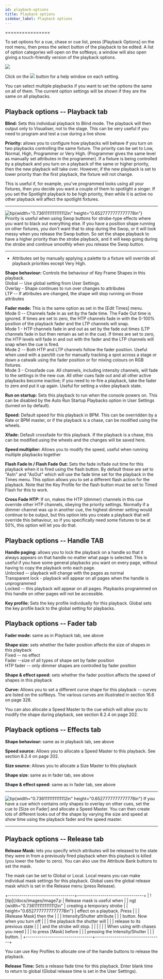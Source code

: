 ```yaml
---
id: playback-options 
title: Playback options
sidebar_label: Playback options
---
```

================

To set options for a cue, chase or cue list, press \[Playback Options\]
on the root menu, then press the select button of the playback to be
edited. A list of option categories will open on the softkeys; a window
will also open giving a touch-friendly version of the playback options.

![](/docs/images/image244.png)

Click on the ![](/docs/images/image245.png) button for a help window on each setting.

You can select multiple playbacks if you want to set the options the
same on all of them. The current option settings will be shown if they
are the same on all playbacks.

Playback options -- Playback tab
--------------------------------

**Blind:** Sets this individual playback to Blind mode. The playback
will then output only to Visualiser, not to the stage. This can be very
useful if you need to program and test a cue during a live show.

**Priority:** allows you to configure how playbacks will behave if you
turn on two playbacks controlling the same fixture. The priority can be
set to Low, Normal, High, Programmer or Very High. (Programmer gives the
same level as manually set attributes in the programmer). If a fixture
is being controlled by a playback and you turn on a playback of the same
or higher priority, then the new playback will take over. However, if
the new playback is set to lower priority than the first playback, the
fixture will not change.

This is useful if, for example, you've programmed looks using all your
fixtures, then you decide you want a couple of them to spotlight a
singer. If you set the Spotlight playback to be high priority, then
while it is active no other playback will affect the spotlight fixtures.

  -------------------------------------------------------------------------------------------- -------------------------------------------------------------------------------------------------------------------------------------------------------------------------------------------------------------------------------------------------------------------------------------------------------------------------------------------------------------------------------------------------------------------------------------------------------------
  ![tip](/docs/images/image7.png){width="0.7361111111111112in" height="0.6527777777777778in"}   Priority is useful when using Swop buttons for strobe-type effects where you want to black out everything else. If you have a position shape running on other fixtures, you don't want that to stop during the Swop, or it will look messy when you release the Swop button. So set the shape playback to have a higher priority than the strobe playback, and it will keep going during the strobe and continue smoothly when you release the Swop button.
  -------------------------------------------------------------------------------------------- -------------------------------------------------------------------------------------------------------------------------------------------------------------------------------------------------------------------------------------------------------------------------------------------------------------------------------------------------------------------------------------------------------------------------------------------------------------

-   Attributes set by manually applying a palette to a fixture will
    override all playback priorities except Very High.

**Shape behaviour:** Controls the behaviour of Key Frame Shapes in this
playback.\
Global -- Use global setting from User Settings.\
Overlay - Shape continues to run over changes to attributes\
LTP -- If attributes are changed, the shape will stop running on those
attributes

**Fader mode:** This is the same option as set in the \[Edit Times\]
menu.\
Mode 0 -- Channels fade in as set by the fade time. The Fade Out time is
ignored. If times are set to zero, the HTP channels fade in with the
0-100% position of the playback fader and the LTP channels will snap.\
Mode 1 - HTP channels fade in and out as set by the fade out times (LTP
channels fade in but then remain as set in the cue). If times are set to
zero, the HTP levels will fade in and out with the fader and the LTP
channels will snap when the cue is fired.\
Mode 2 -- Both HTP and LTP channels follow the fader position. Useful
when used with a pan/tilt cue for manually tracking a spot across a
stage or down a catwalk using the fader position or for mixing colours
on RGB fixtures.\
Mode 3 - Crossfade cue. All channels, including intensity channels, will
fade to the settings in the new cue. All other cues fade out and all
other active playbacks become inactive; if you need to re-fire a
playback, take the fader to zero and put it up again. Useful for setting
a video playback state.

**Run on startup:** Sets this playback to run when the console powers
on. This can be disabled by the Auto Run Startup Playbacks option in
User Settings (turned on by default).

**Speed:** Default speed for this playback in BPM. This can be
overridden by a Rate or BPM master, or if the playback is a chase, can
be modified using the wheels.

**Xfade:** Default crossfade for this playback. If the playback is a
chase, this can be modified using the wheels and the changes will be
saved here.

**Speed multiplier:** Allows you to modify the speed, useful when
running multiple playbacks together

**Flash Fade In / Flash Fade Out:** Sets the fade in/fade out time for
this playback when it is fired using the flash button. By default these
are set to "AsIn" and "AsOut" which will use the fade time set for the
playback in the Times menu. This option allows you to set a different
flash action for the playback. Note that the Key Profile for the flash
button must be set to Timed Flash for this to work.

**Cross Fade HTP:** If on, makes the HTP (dimmer) channels in this cue
override other HTP channels, obeying the priority settings. Normally if
a dimmer channel was up in another cue, the highest dimmer setting would
continue to be output, but this option lets you create a playback that
will override this behaviour, so if you specifically need some fixtures
to be at 50%, this option will let you do that.

Playback options -- Handle TAB
------------------------------

**Handle paging:** allows you to lock the playback on a handle so that
it always appears on that handle no matter what page is selected. This
is useful if you have some general playbacks you want on every page,
without having to copy the playback onto each page.\
Unlocked -- playback will change with the pages as normal\
Transparent lock - playback will appear on all pages when the handle is
unprogrammed\
Locked -- this playback will appear on all pages. Playbacks programmed
on this handle on other pages will not be accessible.

**Key profile:** Sets the key profile individually for this playback.
Global sets the key profile back to the global setting for playbacks.

Playback options -- Fader tab
-----------------------------

**Fader mode:** same as in Playback tab, see above

**Shape size:** sets whether the fader position affects the size of
shapes in this playback\
Fixed -- no effect\
Fader --size of all types of shape set by fader position\
HTP fader -- only dimmer shapes are controlled by fader position

**Shape & effect speed:** sets whether the fader position affects the
speed of shapes in this playback

**Curve:** Allows you to set a different curve shape for this playback
-- curves are listed on the softkeys. The various curves are illustrated
in section 16.6 on page 328.

You can also allocate a Speed Master to the cue which will allow you to
modify the shape during playback, see section 8.2.4 on page 202.

Playback options -- Effects tab
-------------------------------

**Shape behaviour:** same as in playback tab, see above

**Speed source:** Allows you to allocate a Speed Master to this
playback. See section 8.2.4 on page 202.

**Size source:** Allows you to allocate a Size Master to this playback

**Shape size**: same as in fader tab, see above

**Shape & effect speed:** same as in fader tab, see above

  -------------------------------------------------------------------------------------------- ---------------------------------------------------------------------------------------------------------------------------------------------------------------------------------------------------------------------------------------------------------------------------------------------
  ![tip](/docs/images/image7.png){width="0.7361111111111112in" height="0.6527777777777778in"}   If you have a cue which contains only shapes to overlay on other cues, set the cue to \[Size on Fader\] and allocate a Speed Master. You can then create lots of different looks out of the shape by varying the size and speed at show time using the playback fader and the speed master.
  -------------------------------------------------------------------------------------------- ---------------------------------------------------------------------------------------------------------------------------------------------------------------------------------------------------------------------------------------------------------------------------------------------

Playback options -- Release tab
-------------------------------

**Release Mask:** lets you specify which attributes will be released to
the state they were in from a previously fired playback when this
playback is killed (you lower the fader to zero). You can also use the
Attribute Bank buttons to set the mask.

The mask can be set to Global or Local. Local means you can make
individual mask settings for this playback. Global uses the global
release mask which is set in the Release menu (press Release).

+----------------------------------+----------------------------------+
| ![tip](/docs/images/image7.p      | Release mask is useful when      |
| ng){width="0.7361111111111112in" | creating a temporary strobe      |
| height="0.6527777777777778in"}   | effect on a playback. Press      |
|                                  | \[Release Mask\] then the        |
|                                  | Intensity/Shutter attribute      |
|                                  | button. Now when you turn off    |
|                                  | the playback the shutter will    |
|                                  | release to its previous state    |
|                                  | and the strobe will stop.        |
|                                  |                                  |
|                                  | When using with chases you need  |
|                                  | to press \[Mask\] before         |
|                                  | pressing the Intensity/Shutter   |
|                                  | button.                          |
+----------------------------------+----------------------------------+

You can use Key Profiles to allocate one of the handle buttons to
release the playback.

**Release Time:** Sets a release fade time for this playback. Enter
blank time to return to global (Global release time is set in the User
Settings).


